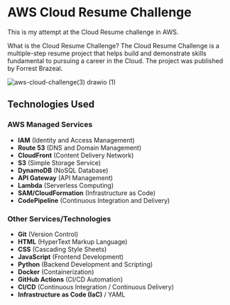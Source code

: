 # AWS Cloud Resume Challenge

This is my attempt at the Cloud Resume challenge in AWS. 

What is the Cloud Resume Challenge? 
The Cloud Resume Challenge is a multiple-step resume project that helps build and demonstrate skills fundamental to pursuing a career in the Cloud. The project was published by Forrest Brazeal.


![aws-cloud-challenge(3) drawio (1)](https://github.com/user-attachments/assets/a6caef06-4fbd-40cd-ad8f-6de0e29bdac8)


## Technologies Used

### AWS Managed Services
- **IAM** (Identity and Access Management)
- **Route 53** (DNS and Domain Management)
- **CloudFront** (Content Delivery Network)
- **S3** (Simple Storage Service)
- **DynamoDB** (NoSQL Database)
- **API Gateway** (API Management)
- **Lambda** (Serverless Computing)
- **SAM/CloudFormation** (Infrastructure as Code)
- **CodePipeline** (Continuous Integration and Delivery)

### Other Services/Technologies
- **Git** (Version Control)
- **HTML** (HyperText Markup Language)
- **CSS** (Cascading Style Sheets)
- **JavaScript** (Frontend Development)
- **Python** (Backend Development and Scripting)
- **Docker** (Containerization)
- **GitHub Actions** (CI/CD Automation)
- **CI/CD** (Continuous Integration / Continuous Delivery)
- **Infrastructure as Code (IaC)** / YAML



